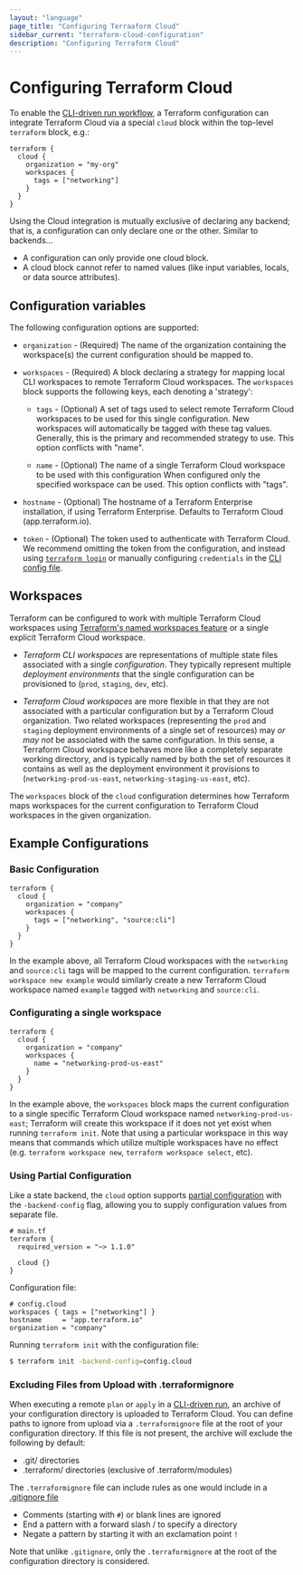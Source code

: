 ```yaml
---
layout: "language"
page_title: "Configuring Terraaform Cloud"
sidebar_current: "terraform-cloud-configuration"
description: "Configuring Terraform Cloud"
---
```


# Configuring Terraform Cloud

To enable the [CLI-driven run workflow](https://www.terraform.io/docs/cloud/run/cli.html), a
Terraform configuration can integrate Terraform Cloud via a special `cloud` block within the
top-level `terraform` block, e.g.:

```
terraform {
  cloud {
    organization = "my-org"
    workspaces {
      tags = ["networking"]
    }
  }
}
```

Using the Cloud integration is mutually exclusive of declaring any backend; that is, a configuration
can only declare one or the other. Similar to backends...

- A configuration can only provide one cloud block.
- A cloud block cannot refer to named values (like input variables, locals, or data source attributes).

## Configuration variables

The following configuration options are supported:

* `organization` - (Required) The name of the organization containing the
  workspace(s) the current configuration should be mapped to.

* `workspaces` - (Required) A block declaring a strategy for mapping local CLI workspaces to remote
  Terraform Cloud workspaces.
  The `workspaces` block supports the following keys, each denoting a 'strategy':

  * `tags` - (Optional) A set of tags used to select remote Terraform Cloud workspaces to be used for this single
configuration.  New workspaces will automatically be tagged with these tag values.  Generally, this
is the primary and recommended strategy to use.  This option conflicts with "name".

  * `name` - (Optional) The name of a single Terraform Cloud workspace to be used with this configuration When configured
only the specified workspace can be used. This option conflicts with "tags".

* `hostname` - (Optional) The hostname of a Terraform Enterprise installation, if using Terraform
  Enterprise. Defaults to Terraform Cloud (app.terraform.io).

* `token` - (Optional) The token used to authenticate with Terraform Cloud.
  We recommend omitting the token from the configuration, and instead using
  [`terraform login`](/docs/cli/commands/login.html) or manually configuring
  `credentials` in the
  [CLI config file](/docs/cli/config/config-file.html#credentials).

## Workspaces

Terraform can be configured to work with multiple Terraform Cloud workspaces using [Terraform's named workspaces feature](/docs/cli/workspaces/index.html) or a single explicit Terraform Cloud workspace.

* _Terraform CLI workspaces_ are representations of multiple state files associated with a single
_configuration_. They typically represent multiple _deployment environments_ that the single
configuration can be provisioned to (`prod`, `staging`, `dev`, etc).

* _Terraform Cloud workspaces_ are more flexible in that they are not associated with a particular
configuration but by a Terraform Cloud organization. Two related workspaces (representing the `prod`
and `staging` deployment environments of a single set of resources) may _or may not_ be associated
with the same configuration. In this sense, a Terraform Cloud workspace behaves more like a
completely separate working directory, and is typically named by both the set of resources it
contains as well as the deployment environment it provisions to (`networking-prod-us-east`,
`networking-staging-us-east`, etc).

The `workspaces` block of the `cloud` configuration determines how Terraform maps workspaces for the
current configuration to Terraform Cloud workspaces in the given organization.

## Example Configurations

### Basic Configuration

```hcl
terraform {
  cloud {
    organization = "company"
    workspaces {
      tags = ["networking", "source:cli"]
    }
  }
}
```

In the example above, all Terraform Cloud workspaces with the `networking` and `source:cli` tags
will be mapped to the current configuration. `terraform workspace new example` would similarly
create a new Terraform Cloud workspace named `example` tagged with `networking` and `source:cli`.

### Configurating a single workspace

```hcl
terraform {
  cloud {
    organization = "company"
    workspaces {
      name = "networking-prod-us-east"
    }
  }
}
```

In the example above, the `workspaces` block maps the current configuration to a single specific
Terraform Cloud workspace named `networking-prod-us-east`; Terraform will create this workspace if
it does not yet exist when running `terraform init`. Note that using a particular workspace in this
way means that commands which utilize multiple workspaces have no effect (e.g. `terraform workspace
new`, `terraform workspace select`, etc).

### Using Partial Configuration

Like a state backend, the `cloud` option supports [partial
configuration](/docs/language/settings/backends/configuration.html#partial-configuration) with the
`-backend-config` flag, allowing you to supply configuration values from separate file.

```hcl
# main.tf
terraform {
  required_version = "~> 1.1.0"

  cloud {}
}
```

Configuration file:

```hcl
# config.cloud
workspaces { tags = ["networking"] }
hostname     = "app.terraform.io"
organization = "company"
```

Running `terraform init` with the configuration file:

```sh
$ terraform init -backend-config=config.cloud
```

### Excluding Files from Upload with .terraformignore

When executing a remote `plan` or `apply` in a [CLI-driven run](/docs/cloud/run/cli.html),
an archive of your configuration directory is uploaded to Terraform Cloud. You can define
paths to ignore from upload via a `.terraformignore` file at the root of your configuration directory. If this file is not present, the archive will exclude the following by default:

* .git/ directories
* .terraform/ directories (exclusive of .terraform/modules)

The `.terraformignore` file can include rules as one would include in a
[.gitignore file](https://git-scm.com/book/en/v2/Git-Basics-Recording-Changes-to-the-Repository#_ignoring)


* Comments (starting with `#`) or blank lines are ignored
* End a pattern with a forward slash / to specify a directory
* Negate a pattern by starting it with an exclamation point `!`

Note that unlike `.gitignore`, only the `.terraformignore` at the root of the configuration
directory is considered.
